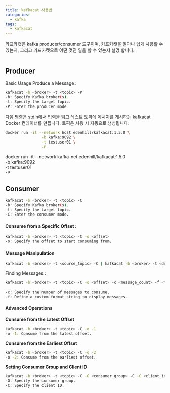 ```yaml
---
title: kafkacat 사용법 
categories:
  - kafka
tags: 
  - kafkacat
---
```


카프카캣은 kafka producer/consumer 도구이며, 카프카캣을 얼마나 쉽게 사용할 수 있는지, 그리고 카프카캣으로 어떤 멋진 일을 할 수 있는지 설명 합니다.

<figure style="width: 100%" class="align-center">
  <img src="{{ site.url }}{{ site.baseurl }}/assets/images/kafka/kafkacat-cheatsheet.png" alt="">
  <figcaption></figcaption>
</figure> 

## Producer
Basic Usage
Produce a Message :
```bash
kafkacat -b <broker> -t <topic> -P
-b: Specify Kafka broker(s).
-t: Specify the target topic.
-P: Enter the producer mode
```

다음 명령은 stdin에서 입력을 읽고 테스트 토픽에 메시지를 게시하는 kafkacat Docker 컨테이너를 만듭니다. 토픽은 사용 시 자동으로 생성됩니다.
```bash
docker run -it --network host edenhill/kafkacat:1.5.0 \
				-b kafka:9092 \
				-t testuser01 \
				-P
```

docker run -it --network kafka-net edenhill/kafkacat:1.5.0 \
				-b kafka:9092 \
				-t testuser01  \
				-P

## Consumer 
```bash
kafkacat -b <broker> -t <topic> -C
-b: Specify Kafka broker(s).
-t: Specify the target topic.
-C: Enter the consumer mode.
```

#### Consume from a Specific Offset :
```bash
kafkacat -b <broker> -t <topic> -C -o <offset>
-o: Specify the offset to start consuming from.
```

#### Message Manipulation

```bash
kafkacat -b <broker> -t <source_topic> -C | kafkacat -b <broker> -t <destination_topic> -P
```

Finding Messages :
```bash
kafkacat -b <broker> -t <topic> -C -o <offset> -c <message_count> -f <format_string>
  
-c: Specify the number of messages to consume.
-f: Define a custom format string to display messages.
```

#### Advanced Operations
**Consume from the Latest Offset**
```bash
kafkacat -b <broker> -t <topic> -C -o -1
-o -1: Consume from the latest offset.
```

**Consume from the Earliest Offset**
```bash
kafkacat -b <broker> -t <topic> -C -o -2
-o -2: Consume from the earliest offset.
```

**Setting Consumer Group and Client ID**

```bash
kafkacat -b <broker> -t <topic> -C -G <consumer_group> -C -C <client_id>
-G: Specify the consumer group.
-C: Specify the client ID.
```



